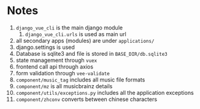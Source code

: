# Notes

1. `django_vue_cli` is the main django module
   1. `django_vue_cli.urls` is used as main url
2. all secondary apps (modules) are under `applications/`
3. django.settings is used
4. Database is sqlite3 and file is stored in `BASE_DIR/db.sqlite3`
5. state management through `vuex`
6. frontend call api through axios
7. form validation through `vee-validate`
8. `component/music_tag` includes all music file formats
9. `component/mz` is all musicbrainz details
10. `component/utils/exceptions.py` includes all the application exceptions
11. `component/zhconv` converts between chinese characters
